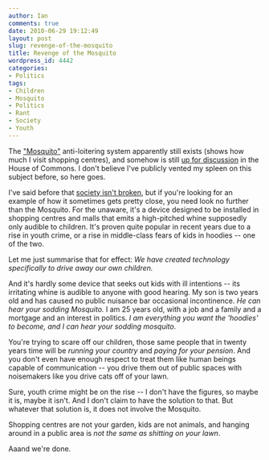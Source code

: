 ```yaml
---
author: Ian
comments: true
date: 2010-06-29 19:12:49
layout: post
slug: revenge-of-the-mosquito
title: Revenge of the Mosquito
wordpress_id: 4442
categories:
- Politics
tags:
- Children
- Mosquito
- Politics
- Rant
- Society
- Youth
---
```


The ["Mosquito"](http://www.compoundsecurity.co.uk/anti-loitering-equipment) anti-loitering system apparently still exists (shows how much I visit shopping centres), and somehow is still [up for discussion](http://www.theyworkforyou.com/wrans/?id=2010-06-28a.4089.h&s=speaker:11309#g4089.q0) in the House of Commons.  I don't believe I've publicly vented my spleen on this subject before, so here goes.

I've said before that [society isn't broken](http://ianrenton.com/blog/society-isnt-broken), but if you're looking for an example of how it sometimes gets pretty close, you need look no further than the Mosquito.  For the unaware, it's a device designed to be installed in shopping centres and malls that emits a high-pitched whine supposedly only audible to children.  It's proven quite popular in recent years due to a rise in youth crime, or a rise in middle-class fears of kids in hoodies -- one of the two.

Let me just summarise that for effect: _We have created technology specifically to drive away our own children._

And it's hardly some device that seeks out kids with ill intentions -- its irritating whine is audible to anyone with good hearing.  My son is two years old and has caused no public nuisance bar occasional incontinence.  _He can hear your sodding Mosquito._  I am 25 years old, with a job and a family and a mortgage and an interest in politics.  _I am everything you want the 'hoodies' to become, and I can hear your sodding mosquito._

You're trying to scare off our children, those same people that in twenty years time will be _running your country_ and _paying for your pension_.  And you don't even have enough respect to treat them like human beings capable of communication -- you drive them out of public spaces with noisemakers like you drive cats off of your lawn.

Sure, youth crime might be on the rise -- I don't have the figures, so maybe it is, maybe it isn't.  And I don't claim to have the solution to that.  But whatever that solution is, it does not involve the Mosquito.

Shopping centres are not your garden, kids are not animals, and hanging around in a public area is _not the same as shitting on your lawn_.

Aaand we're done.
